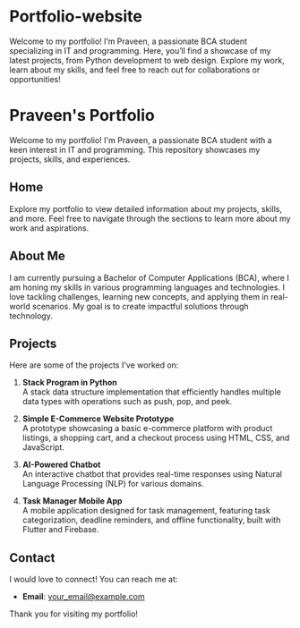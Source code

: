 # Portfolio-website
Welcome to my portfolio! I’m Praveen, a passionate BCA student specializing in IT and programming. Here, you’ll find a showcase of my latest projects, from Python development to web design. Explore my work, learn about my skills, and feel free to reach out for collaborations or opportunities!


# Praveen's Portfolio

Welcome to my portfolio! I'm Praveen, a passionate BCA student with a keen interest in IT and programming. This repository showcases my projects, skills, and experiences.

## Home
Explore my portfolio to view detailed information about my projects, skills, and more. Feel free to navigate through the sections to learn more about my work and aspirations.

## About Me
I am currently pursuing a Bachelor of Computer Applications (BCA), where I am honing my skills in various programming languages and technologies. I love tackling challenges, learning new concepts, and applying them in real-world scenarios. My goal is to create impactful solutions through technology.

## Projects
Here are some of the projects I've worked on:

1. **Stack Program in Python**  
   A stack data structure implementation that efficiently handles multiple data types with operations such as push, pop, and peek.

2. **Simple E-Commerce Website Prototype**  
   A prototype showcasing a basic e-commerce platform with product listings, a shopping cart, and a checkout process using HTML, CSS, and JavaScript.

3. **AI-Powered Chatbot**  
   An interactive chatbot that provides real-time responses using Natural Language Processing (NLP) for various domains.

4. **Task Manager Mobile App**  
   A mobile application designed for task management, featuring task categorization, deadline reminders, and offline functionality, built with Flutter and Firebase.

## Contact
I would love to connect! You can reach me at:

- **Email**: [your_email@example.com](mailto:praveenkumarg8e8@gmail.com)

Thank you for visiting my portfolio!
